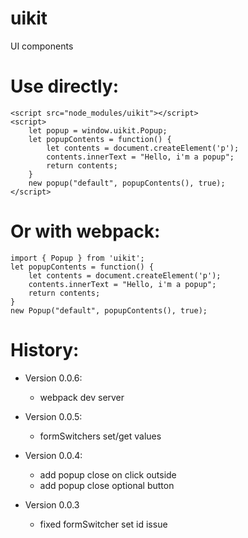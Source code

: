 # uikit
UI components

# Use directly:
    <script src="node_modules/uikit"></script>
    <script>
        let popup = window.uikit.Popup;
        let popupContents = function() {
            let contents = document.createElement('p');
            contents.innerText = "Hello, i'm a popup";
            return contents;
        }
        new popup("default", popupContents(), true);
    </script>
# Or with webpack:
    import { Popup } from 'uikit';
    let popupContents = function() {
        let contents = document.createElement('p');
        contents.innerText = "Hello, i'm a popup";
        return contents;
    }
    new Popup("default", popupContents(), true);

# History:
* Version 0.0.6:
    + webpack dev server

* Version 0.0.5:
    + formSwitchers set/get values

* Version 0.0.4:
    - add popup close on click outside
    - add popup close optional button
* Version 0.0.3
    - fixed formSwitcher set id issue
